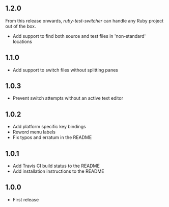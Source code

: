 ## 1.2.0

From this release onwards, _ruby-test-switcher_ can handle any Ruby project out of the box.

* Add support to find both source and test files in 'non-standard' locations

## 1.1.0

* Add support to switch files without splitting panes

## 1.0.3

* Prevent switch attempts without an active text editor

## 1.0.2

* Add platform specific key bindings
* Reword menu labels
* Fix typos and erratum in the README

## 1.0.1

* Add Travis CI build status to the README
* Add installation instructions to the README

## 1.0.0

* First release
